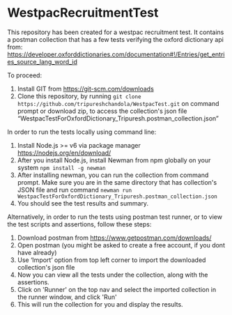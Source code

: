 # WestpacRecruitmentTest
This repository has been created for a westpac recruitment test. It contains a postman collection that has a few tests verifying the oxford dictionary api from: https://developer.oxforddictionaries.com/documentation#!/Entries/get_entries_source_lang_word_id

To proceed:
1. Install GIT from https://git-scm.com/downloads
2. Clone this repository, by running `git clone https://github.com/tripureshchandola/WestpacTest.git` on command prompt
or download zip, to access the collection's json file “WestpacTestForOxfordDictionary_Tripuresh.postman_collection.json” 
 
In order to run the tests locally using command line:
1. Install Node.js >= v6 via package manager https://nodejs.org/en/download/
2. After you install Node.js, install Newman from npm globally on your system `npm install -g newman`
3. After installing newman, you can run the collection from command prompt. Make sure you are in the same directory that has collection's JSON file and run command `newman run WestpacTestForOxfordDictionary_Tripuresh.postman_collection.json`
4. You should see the test results and summary. 

Alternatively, in order to run the tests using postman test runner, or to view the test scripts and assertions, follow these steps: 
1. Download postman from https://www.getpostman.com/downloads/
2. Open postman (you might be asked to create a free account, if you dont have already)
3. Use ‘Import’ option from top left corner to import the downloaded collection's json file
4. Now you can view all the tests under the collection, along with the assertions.
5. Click on 'Runner' on the top nav and select the imported collection in the runner window, and click 'Run'
6. This will run the collection for you and display the results.
